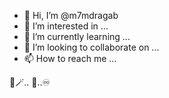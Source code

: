 - 👋 Hi, I’m @m7mdragab
- 👀 I’m interested in ...
- 🌱 I’m currently learning ...
- 💞️ I’m looking to collaborate on ...
- 📫 How to reach me ...

<!---
m7mdragab/m7mdragab is a ✨ special ✨ repository because its `README.md` (this file) appears on your GitHub profile.
You can click the Preview link to take a look at your changes.
--->
🌚🪄..
🎁..♾️